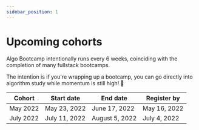 ```yaml
---
sidebar_position: 1
---
```


# Upcoming cohorts

Algo Bootcamp intentionally runs every 6 weeks, coinciding with the completion of many fullstack bootcamps.

The intention is if you're wrapping up a bootcamp, you can go directly into algorithm study while momentum is still high! 🙌

| Cohort  | Start date | End date  | Register by  |
|---|---|---|---|
| May 2022  | May 23, 2022  | June 17, 2022  | May 16, 2022  |
| July 2022  | July 11, 2022  | August 5, 2022  | July 4, 2022  |